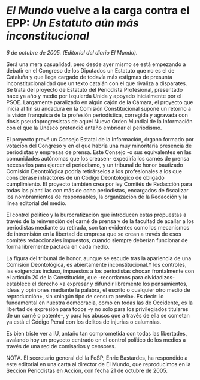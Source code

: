 # *El Mundo* vuelve a la carga contra el EPP: *Un Estatuto aún más inconstitucional*

*6 de octubre de 2005. (Editorial del diario El Mundo).*

Será una mera casualidad, pero desde ayer mismo se está empezando a debatir en el Congreso de los Diputados un Estatuto que no es el de Cataluña y que llega cargado de todavía más estigmas de presunta inconstitucionalidad que un texto catalán con el que rivaliza a disparates. Se trata del proyecto de Estatuto del Periodista Profesional, presentado hace ya año y medio por Izquierda Unida y apoyado inicialmente por el PSOE. Largamente paralizado en algún cajón de la Cámara, el proyecto que inicia al fin su andadura en la Comisión Constitucional supone un retorno a la visión franquista de la profesión periodística, corregida y agravada con dosis pseudoprogresistas de aquel Nuevo Orden Mundial de la Información con el que la Unesco pretendió antaño embridar el periodismo.

El proyecto prevé un Consejo Estatal de la Información, órgano formado por votación del Congreso y en el que habría una muy minoritaria presencia de periodistas y empresas de prensa. Este Consejo -o sus equivalentes en las comunidades autónomas que los creasen- expediría los carnés de prensa necesarios para ejercer el periodismo, y un tribunal de honor bautizado Comisión Deontológica podría retirárselos a los profesionales a los que considerase infractores de un Código Deontológico de obligado cumplimiento. El proyecto también crea por ley Comités de Redacción para todas las plantillas con más de ocho periodistas, encargados de fiscalizar los nombramientos de responsables, la organización de la Redacción y la línea editorial del medio.

El control político y la burocratización que introducen estas propuestas a través de la reinvención del carné de prensa y de la facultad de acallar a los periodistas mediante su retirada, son tan evidentes como los mecanismos de intromisión en la libertad de empresa que se crean a través de esos comités redaccionales impuestos, cuando siempre deberían funcionar de forma libremente pactada en cada medio.

La figura del tribunal de honor, aunque se escude tras la apariencia de una Comisión Deontológica, es abiertamente inconstitucional.Y los controles, las exigencias incluso, impuestos a los periodistas chocan frontalmente con el artículo 20 de la Constitución, que -recordamos para olvidadizos- establece el derecho «a expresar y difundir libremente los pensamientos, ideas y opiniones mediante la palabra, el escrito o cualquier otro medio de reproducción», sin «ningún tipo de censura previa». Es decir: lo fundamental en nuestra democracia, como en todas las de Occidente, es la libertad de expresión para todos -y no sólo para los privilegiados titulares de un carné o patente-, y para los abusos que a través de ella se cometan ya está el Código Penal con los delitos de injurias o calumnias.

Es bien triste ver a IU, antaño tan comprometida con todas las libertades, avalando hoy un proyecto centrado en el control político de los medios a través de una red de comisarios y censores.

NOTA. El secretario general del la FeSP, Enric Bastardes, ha respondido a este editorial en una carta al director de El Mundo, que reproducimos en la Sección Periodistas en Acción, con fecha 21 de octubre de 2005.
